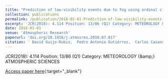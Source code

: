```yaml
---
title: "Prediction of low-visibility events due to fog using ordinal classification"
collection: publications
permalink: /publication/2018-01-01-Prediction-of-low-visibility-events-due-to-fog-using-ordinal-classification
excerpt: 'JCR(2018): 4.114 Position: 13/86 (Q1) Category: METEOROLOGY &amp; ATMOSPHERIC SCIENCES'
date: 2018-01-01
venue: 'Atmospheric Research'
paperurl: 'doi.org/10.1016/j.atmosres.2018.07.017'
citation: ' David Guijo-Rubio,  Pedro Antonio Gutiérrez,  Carlos Casanova-Mateo,  Julia Sanz-Justo,  Sancho Salcedo-Sanz,  César Hervás-Martínez, &quot;Prediction of low-visibility events due to fog using ordinal classification.&quot; Atmospheric Research, 2018.'
---
```

JCR(2018): 4.114 Position: 13/86 (Q1) Category: METEOROLOGY {\&amp;} ATMOSPHERIC SCIENCES

[Access paper here](doi.org/10.1016/j.atmosres.2018.07.017){:target="_blank"}
